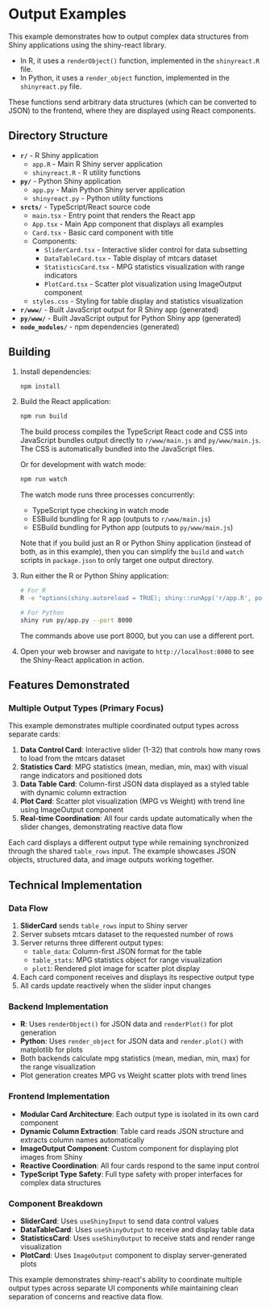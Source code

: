 # Output Examples

This example demonstrates how to output complex data structures from Shiny applications using the shiny-react library.

- In R, it uses a `renderObject()` function, implemented in the `shinyreact.R` file.
- In Python, it uses a `render_object` function, implemented in the `shinyreact.py` file.

These functions send arbitrary data structures (which can be converted to JSON) to the frontend, where they are displayed using React components.

## Directory Structure

- **`r/`** - R Shiny application
  - `app.R` - Main R Shiny server application
  - `shinyreact.R` - R utility functions
- **`py/`** - Python Shiny application
  - `app.py` - Main Python Shiny server application
  - `shinyreact.py` - Python utility functions
- **`srcts/`** - TypeScript/React source code
  - `main.tsx` - Entry point that renders the React app
  - `App.tsx` - Main App component that displays all examples
  - `Card.tsx` - Basic card component with title
  - Components:
    - `SliderCard.tsx` - Interactive slider control for data subsetting
    - `DataTableCard.tsx` - Table display of mtcars dataset
    - `StatisticsCard.tsx` - MPG statistics visualization with range indicators
    - `PlotCard.tsx` - Scatter plot visualization using ImageOutput component
  - `styles.css` - Styling for table display and statistics visualization
- **`r/www/`** - Built JavaScript output for R Shiny app (generated)
- **`py/www/`** - Built JavaScript output for Python Shiny app (generated)
- **`node_modules/`** - npm dependencies (generated)

## Building

1. Install dependencies:
   ```bash
   npm install
   ```

2. Build the React application:
   ```bash
   npm run build
   ```

   The build process compiles the TypeScript React code and CSS into JavaScript bundles output directly to `r/www/main.js` and `py/www/main.js`. The CSS is automatically bundled into the JavaScript files.

   Or for development with watch mode:
   ```bash
   npm run watch
   ```

   The watch mode runs three processes concurrently:
   - TypeScript type checking in watch mode
   - ESBuild bundling for R app (outputs to `r/www/main.js`)
   - ESBuild bundling for Python app (outputs to `py/www/main.js`)

   Note that if you build just an R or Python Shiny application (instead of both, as in this example), then you can simplify the `build` and `watch` scripts in `package.json` to only target one output directory.

3. Run either the R or Python Shiny application:

   ```bash
   # For R
   R -e "options(shiny.autoreload = TRUE); shiny::runApp('r/app.R', port=8000)"
   
   # For Python
   shiny run py/app.py --port 8000
   ```

   The commands above use port 8000, but you can use a different port.

4. Open your web browser and navigate to `http://localhost:8000` to see the Shiny-React application in action.

## Features Demonstrated

### Multiple Output Types (Primary Focus)

This example demonstrates multiple coordinated output types across separate cards:

1. **Data Control Card**: Interactive slider (1-32) that controls how many rows to load from the mtcars dataset
2. **Statistics Card**: MPG statistics (mean, median, min, max) with visual range indicators and positioned dots
3. **Data Table Card**: Column-first JSON data displayed as a styled table with dynamic column extraction
4. **Plot Card**: Scatter plot visualization (MPG vs Weight) with trend line using ImageOutput component
5. **Real-time Coordination**: All four cards update automatically when the slider changes, demonstrating reactive data flow

Each card displays a different output type while remaining synchronized through the shared `table_rows` input. The example showcases JSON objects, structured data, and image outputs working together.

## Technical Implementation

### Data Flow
1. **SliderCard** sends `table_rows` input to Shiny server
2. Server subsets mtcars dataset to the requested number of rows  
3. Server returns three different output types:
   - `table_data`: Column-first JSON format for the table
   - `table_stats`: MPG statistics object for range visualization
   - `plot1`: Rendered plot image for scatter plot display
4. Each card component receives and displays its respective output type
5. All cards update reactively when the slider input changes

### Backend Implementation
- **R**: Uses `renderObject()` for JSON data and `renderPlot()` for plot generation
- **Python**: Uses `render_object` for JSON data and `render.plot()` with matplotlib for plots  
- Both backends calculate mpg statistics (mean, median, min, max) for the range visualization
- Plot generation creates MPG vs Weight scatter plots with trend lines

### Frontend Implementation
- **Modular Card Architecture**: Each output type is isolated in its own card component
- **Dynamic Column Extraction**: Table card reads JSON structure and extracts column names automatically
- **ImageOutput Component**: Custom component for displaying plot images from Shiny
- **Reactive Coordination**: All four cards respond to the same input control
- **TypeScript Type Safety**: Full type safety with proper interfaces for complex data structures

### Component Breakdown
- **SliderCard**: Uses `useShinyInput` to send data control values
- **DataTableCard**: Uses `useShinyOutput` to receive and display table data
- **StatisticsCard**: Uses `useShinyOutput` to receive stats and render range visualization
- **PlotCard**: Uses `ImageOutput` component to display server-generated plots

This example demonstrates shiny-react's ability to coordinate multiple output types across separate UI components while maintaining clean separation of concerns and reactive data flow.
